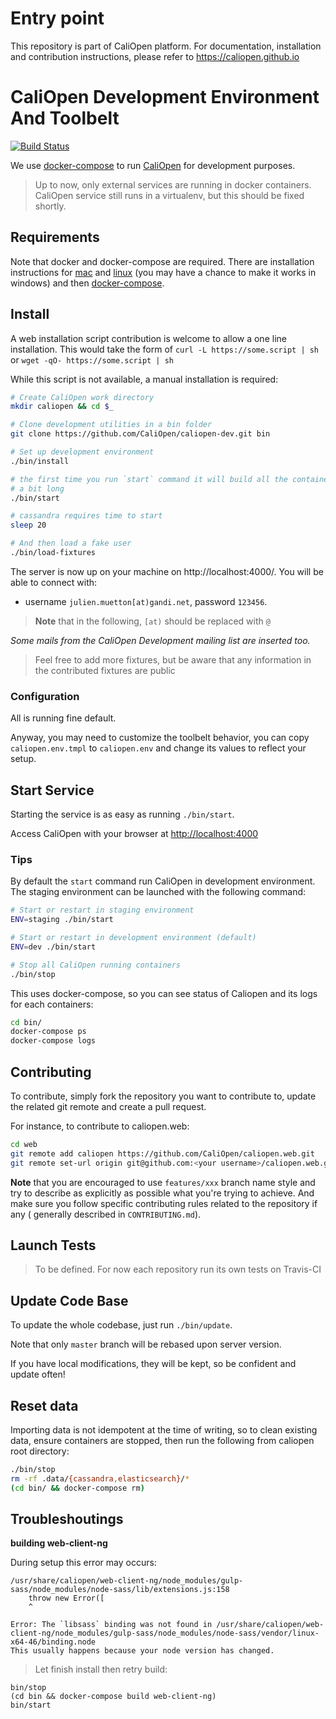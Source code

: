 # Entry point

This repository is part of CaliOpen platform. For documentation, installation and
contribution instructions, please refer to https://caliopen.github.io

# CaliOpen Development Environment And Toolbelt

[![Build
Status](https://travis-ci.org/CaliOpen/caliopen-dev.svg?branch=master)](https://travis-ci.org/CaliOpen/caliopen-dev)

We use [docker-compose](http://docs.docker.com/compose/) to run [CaliOpen](https://caliopen.org) for
development purposes.

> Up to now, only external services are running in docker containers.
> CaliOpen service still runs in a virtualenv, but this should be fixed shortly.


## Requirements

Note that docker and docker-compose are required. There are installation instructions for [mac][1]
and [linux][2] (you may have a chance to make it works in windows) and then [docker-compose][3].

## Install

A web installation script contribution is welcome to allow a one line installation.
This would take the form of `curl -L https://some.script | sh` or
`wget -qO- https://some.script | sh`

While this script is not available, a manual installation is required:

``` sh
# Create CaliOpen work directory
mkdir caliopen && cd $_

# Clone development utilities in a bin folder
git clone https://github.com/CaliOpen/caliopen-dev.git bin

# Set up development environment
./bin/install

# the first time you run `start` command it will build all the containers from scratch, it can be
# a bit long
./bin/start

# cassandra requires time to start
sleep 20

# And then load a fake user
./bin/load-fixtures
```

The server is now up on your machine on http://localhost:4000/.
You will be able to connect with:

* username `julien.muetton[at)gandi.net`, password `123456`.

> **Note** that in the following, `[at)` should be replaced with `@`

_Some mails from the CaliOpen Development mailing list are inserted too._

> Feel free to add more fixtures, but be aware that any information in
> the contributed fixtures are public

### Configuration

All is running fine default.

Anyway, you may need to customize the toolbelt behavior, you can copy `caliopen.env.tmpl` to
`caliopen.env` and change its values to reflect your setup.

## Start Service

Starting the service is as easy as running `./bin/start`.

Access CaliOpen with your browser at [http://localhost:4000](http://localhost:4000)

### Tips

By default the `start` command run CaliOpen in development environment. The staging environment can be launched with the following command:

```bash
# Start or restart in staging environment
ENV=staging ./bin/start

# Start or restart in development environment (default)
ENV=dev ./bin/start

# Stop all CaliOpen running containers
./bin/stop
```

This uses docker-compose, so you can see status of Caliopen and its logs for each containers:

```bash
cd bin/
docker-compose ps
docker-compose logs
```

## Contributing

To contribute, simply fork the repository you want to contribute to, update the
related git remote and create a pull request.

For instance, to contribute to caliopen.web:

``` sh
cd web
git remote add caliopen https://github.com/CaliOpen/caliopen.web.git
git remote set-url origin git@github.com:<your username>/caliopen.web.git
```

**Note** that you are encouraged to use `features/xxx` branch name style and try
to describe as explicitly as possible what you're trying to achieve. And make sure you follow
specific contributing rules related to the repository if any ( generally described in
`CONTRIBUTING.md`).

## Launch Tests

> To be defined.
> For now each repository run its own tests on Travis-CI

## Update Code Base

To update the whole codebase, just run `./bin/update`.

Note that only `master` branch will be rebased upon server version.

If you have local modifications, they will be kept, so be confident and update
often!

## Reset data

Importing data is not idempotent at the time of writing, so to clean existing
data, ensure containers are stopped, then run the following from caliopen root
directory:

``` sh
./bin/stop
rm -rf .data/{cassandra,elasticsearch}/*
(cd bin/ && docker-compose rm)
```

## Troubleshoutings


**building web-client-ng**

During setup this error may occurs:

```
/usr/share/caliopen/web-client-ng/node_modules/gulp-sass/node_modules/node-sass/lib/extensions.js:158
    throw new Error([
    ^

Error: The `libsass` binding was not found in /usr/share/caliopen/web-client-ng/node_modules/gulp-sass/node_modules/node-sass/vendor/linux-x64-46/binding.node
This usually happens because your node version has changed.
```

> Let finish install then retry build:

```
bin/stop
(cd bin && docker-compose build web-client-ng)
bin/start
```

[1]: https://docs.docker.com/mac/
[2]: https://docs.docker.com/linux/step_one/
[3]: https://docs.docker.com/compose/install/
